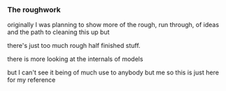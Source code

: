 ### The roughwork

originally I was planning to show more of the rough, run through, 
of ideas and the path to cleaning this up but

there's just too much rough half finished stuff.

there is more looking at the internals of models 

but I can't see it being of much use to anybody but me so this is just here
for my reference